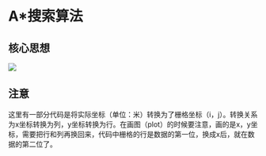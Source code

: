 # A*搜索算法
## 核心思想
![](https://github.com/wanghuohuo0716/algorithm-recurrence/image/MindStructure.png)

## 注意
这里有一部分代码是将实际坐标（单位：米）转换为了栅格坐标（i，j）。转换关系为x坐标转换为列，y坐标转换为行。在画图（plot）的时候要注意，画的是x，y坐标，需要把行和列再换回来，代码中栅格的行是数据的第一位，换成x后，就在数据的第二位了。